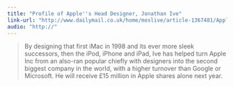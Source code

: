 ```yaml
---
title: "Profile of Apple''s Head Designer, Jonathan Ive"
link-url: "http://www.dailymail.co.uk/home/moslive/article-1367481/Apples-Jonathan-Ive-How-did-British-polytechnic-graduate-design-genius.html"
audio: "http://"
---
```

<blockquote><p>By designing that first iMac in 1998 and its ever more sleek successors, then the iPod, iPhone and iPad, Ive has helped turn Apple Inc from an also-ran popular chiefly with designers into the second biggest company in the world, with a higher turnover than Google or Microsoft. He will receive £15 million in Apple shares alone next year.</p></blockquote>
